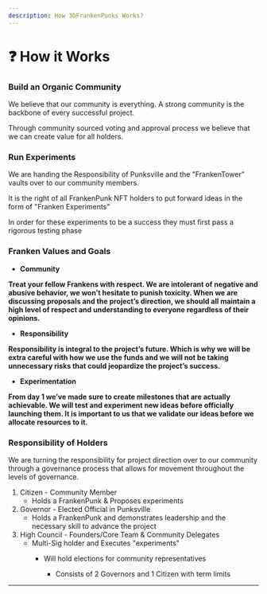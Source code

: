 ```yaml
---
description: How 3DFrankenPunks Works?
---
```


# ❓ How it Works

### Build an **Organic Community**&#x20;

We believe that our community is everything. A strong community is the backbone of every successful project.&#x20;

Through community sourced voting and approval process we believe that we can create value for all holders.&#x20;

### Run Experiments

We are handing the Responsibility of Punksville and the "FrankenTower" vaults over to our community members.&#x20;

It is the right of all FrankenPunk NFT holders to put forward ideas in the form of "Franken Experiments"

In order for these experiments to be a success they must first pass a rigorous testing phase &#x20;

### Franken Values and Goals

* **Community**&#x20;

**Treat your fellow Frankens with respect. We are intolerant of negative and abusive behavior, we won’t hesitate to punish toxicity. When we are discussing proposals and the project’s direction, we should all maintain a high level of respect and understanding to everyone regardless of their opinions.**&#x20;

* **Responsibility**&#x20;

**Responsibility is integral to the project’s future. Which is why we will be extra careful with how we use the funds and we will not be taking unnecessary risks that could jeopardize the project’s success.**&#x20;

* **Experimentation**&#x20;

&#x20;**From day 1 we’ve made sure to create milestones that are actually achievable. We will test and experiment new ideas before officially launching them. It is important to us that we validate our ideas before we allocate resources to it.**

### **Responsibility of Holders**

We are turning the responsibility for project direction over to our community through a governance process that allows for movement throughout the levels of governance.&#x20;

1. &#x20;Citizen - Community Member
   * Holds a FrankenPunk & Proposes experiments&#x20;
2. Governor - Elected Official in Punksville
   * Holds a FrankenPunk and demonstrates leadership and the necessary skill to advance the project&#x20;
3. High Council - Founders/Core Team & Community Delegates
   * Multi-Sig holder and Executes "experiments"
     *   Will hold elections for community representatives&#x20;

         * &#x20;Consists of 2 Governors and 1 Citizen with term limits&#x20;







****
